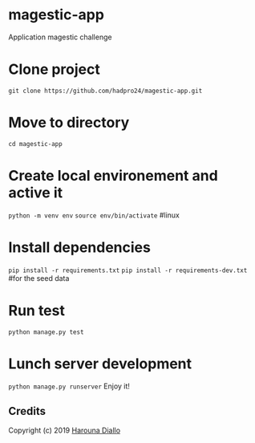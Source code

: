 # magestic-app
Application magestic challenge


# Clone project
`git clone https://github.com/hadpro24/magestic-app.git`

# Move to directory
`cd magestic-app`

# Create local environement and active it
`python -m venv env`
`source env/bin/activate` #linux

# Install dependencies
`pip install -r requirements.txt`
`pip install -r requirements-dev.txt` #for the seed data

# Run test
`python manage.py test`

# Lunch server development
`python manage.py runserver`  Enjoy it!

## Credits
Copyright (c) 2019 [Harouna Diallo](https://harouna.crd.co)
